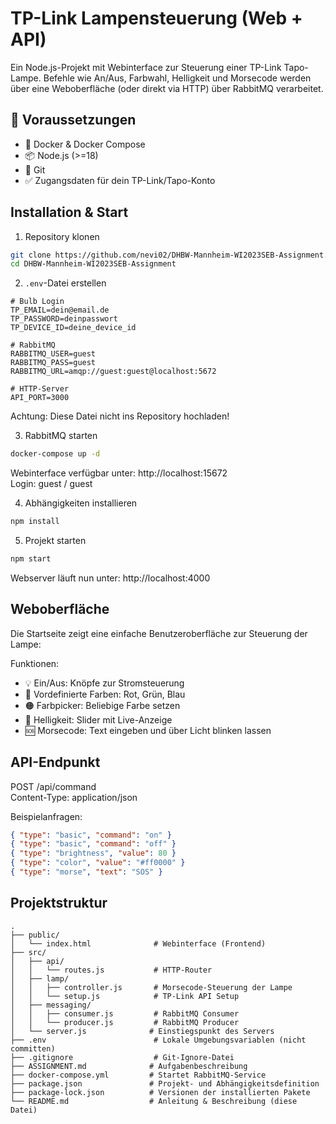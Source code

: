 TP-Link Lampensteuerung (Web + API)
====================================

Ein Node.js-Projekt mit Webinterface zur Steuerung einer TP-Link Tapo-Lampe. Befehle wie An/Aus, Farbwahl, Helligkeit und Morsecode werden über eine Weboberfläche (oder direkt via HTTP) über RabbitMQ verarbeitet.

🔧 Voraussetzungen
------------------
- 🐳 Docker & Docker Compose
- 📦 Node.js (>=18)
- 🧠 Git
- ✅ Zugangsdaten für dein TP-Link/Tapo-Konto

 Installation & Start
-----------------------

1. Repository klonen

```bash
git clone https://github.com/nevi02/DHBW-Mannheim-WI2023SEB-Assignment.git
cd DHBW-Mannheim-WI2023SEB-Assignment
```

2. `.env`-Datei erstellen

```env
# Bulb Login
TP_EMAIL=dein@email.de
TP_PASSWORD=deinpasswort
TP_DEVICE_ID=deine_device_id

# RabbitMQ
RABBITMQ_USER=guest
RABBITMQ_PASS=guest
RABBITMQ_URL=amqp://guest:guest@localhost:5672

# HTTP-Server 
API_PORT=3000
```

Achtung: Diese Datei nicht ins Repository hochladen!

3. RabbitMQ starten

```bash
docker-compose up -d
```

Webinterface verfügbar unter: http://localhost:15672  
Login: guest / guest

4. Abhängigkeiten installieren

```bash
npm install
```

5. Projekt starten

```bash
npm start
```

Webserver läuft nun unter: http://localhost:4000

 Weboberfläche
-----------------
Die Startseite zeigt eine einfache Benutzeroberfläche zur Steuerung der Lampe:

Funktionen:
- 💡 Ein/Aus: Knöpfe zur Stromsteuerung
- 🎨 Vordefinierte Farben: Rot, Grün, Blau
- 🟠 Farbpicker: Beliebige Farbe setzen
- 🔆 Helligkeit: Slider mit Live-Anzeige
- 🆘 Morsecode: Text eingeben und über Licht blinken lassen

 API-Endpunkt
----------------

POST /api/command  
Content-Type: application/json

Beispielanfragen:

```json
{ "type": "basic", "command": "on" }
{ "type": "basic", "command": "off" }
{ "type": "brightness", "value": 80 }
{ "type": "color", "value": "#ff0000" }
{ "type": "morse", "text": "SOS" }
```

 Projektstruktur
------------------

```
.
├── public/
│   └── index.html              # Webinterface (Frontend)
├── src/
│   ├── api/
│   │   └── routes.js           # HTTP-Router
│   ├── lamp/
│   │   ├── controller.js       # Morsecode-Steuerung der Lampe
│   │   └── setup.js            # TP-Link API Setup
│   ├── messaging/
│   │   ├── consumer.js         # RabbitMQ Consumer
│   │   └── producer.js         # RabbitMQ Producer
│   └── server.js              # Einstiegspunkt des Servers
├── .env                        # Lokale Umgebungsvariablen (nicht committen)
├── .gitignore                  # Git-Ignore-Datei
├── ASSIGNMENT.md              # Aufgabenbeschreibung
├── docker-compose.yml         # Startet RabbitMQ-Service
├── package.json               # Projekt- und Abhängigkeitsdefinition
├── package-lock.json          # Versionen der installierten Pakete
└── README.md                  # Anleitung & Beschreibung (diese Datei)

```
